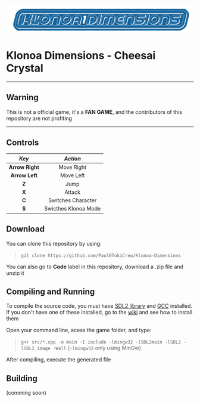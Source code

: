 ![](img/Title.png)
# Klonoa Dimensions - Cheesai Crystal
___

## Warning
This is not a official game, it's a **FAN GAME**, and the contributors of this repository are not profiting
___

## Controls

| **_Key_**       | **_Action_**         |
|:---------------:|:--------------------:|
| **Arrow Right** | Move Right           |
| **Arrow Left**  | Move Left            |
| **Z**           | Jump                 |
| **X**           | Attack               |
| **C**           | Switches Character   |
| **S**           | Swicthes Klonoa Mode |

## Download
You can clone this repository by using:
> `git clone https://github.com/Paul0TokiCrew/Klonoa-Dimensions`

You can also go to **Code** label in this repository, download a .zip file and unzip it

## Compiling and Running
To compile the source code, you must have [SDL2 library](https://www.libsdl.org/) and [GCC](https://gcc.gnu.org/) installed. If you don't have one of these installed, go to the [wiki](https://github.com/Paul0TokiCrew/Klonoa-Dimensions/wiki) and see how to install them

Open your command line, acess the game folder, and type:
> `g++ src/*.cpp -o main -I include -lmingw32 -lSDL2main -lSDL2 -lSDL2_image -Wall` (`-lmingw32` only using MinGw)

After compiling, execute the generated file

## Building
(comming soon)
